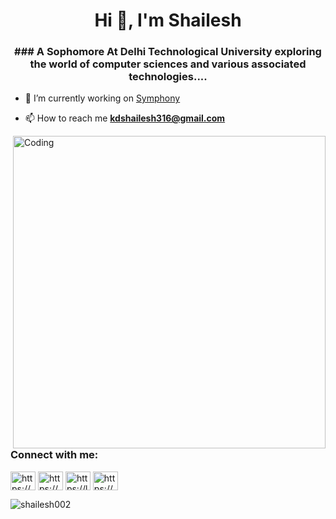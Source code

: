 
<h1 align="center">Hi 👋, I'm Shailesh</h1>
<h3 align="center">### A Sophomore At Delhi Technological University exploring the world of computer sciences and various associated technologies....</h3>

- 🔭 I’m currently working on [Symphony](https://github.com/Shailesh002/Symphony---Music-Streaming-Website-)

- 📫 How to reach me **kdshailesh316@gmail.com**
<img align="right" alt="Coding" width="500" src="https://media4.giphy.com/media/qgQUggAC3Pfv687qPC/giphy.gif">

<h3 align="left">Connect with me:</h3>
<p align="left">
<a href="https://linkedin.com/in/https://www.linkedin.com/in/shailesh-8a3571200/" target="blank"><img align="center" src="https://raw.githubusercontent.com/rahuldkjain/github-profile-readme-generator/master/src/images/icons/Social/linked-in-alt.svg" alt="https://www.linkedin.com/in/shailesh-8a3571200/" height="30" width="40" /></a>
<a href="https://instagram.com/https://www.instagram.com/kdshailesh316/?hl=en" target="blank"><img align="center" src="https://raw.githubusercontent.com/rahuldkjain/github-profile-readme-generator/master/src/images/icons/Social/instagram.svg" alt="https://www.instagram.com/kdshailesh316/?hl=en" height="30" width="40" /></a>
<a href="https://www.leetcode.com/https://leetcode.com/shailesh0302/" target="blank"><img align="center" src="https://raw.githubusercontent.com/rahuldkjain/github-profile-readme-generator/master/src/images/icons/Social/leet-code.svg" alt="https://leetcode.com/shailesh0302/" height="30" width="40" /></a>
<a href="https://auth.geeksforgeeks.org/user/https://auth.geeksforgeeks.org/user/kdshailesh316/profile" target="blank"><img align="center" src="https://raw.githubusercontent.com/rahuldkjain/github-profile-readme-generator/master/src/images/icons/Social/geeks-for-geeks.svg" alt="https://auth.geeksforgeeks.org/user/kdshailesh316/profile" height="30" width="40" /></a>
</p>

<p><img align="center" src="https://github-readme-stats.vercel.app/api/top-langs?username=shailesh002&show_icons=true&locale=en&layout=compact" alt="shailesh002" /></p>
